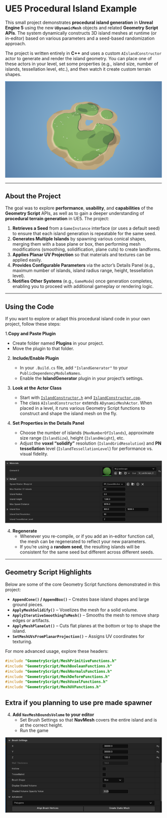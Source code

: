 # UE5 Procedural Island Example

This small project demonstrates **procedural island generation** in **Unreal Engine 5** using the new **`UDynamicMesh`** objects and related **Geometry Script APIs**. The system dynamically constructs 3D island meshes at runtime (or in-editor) based on various parameters and a seed-based randomization approach.

The project is written entirely in **C++** and uses a custom `AIslandConstructor` actor to generate and render the island geometry. You can place one of these actors in your level, set some properties (e.g., island size, number of islands, tessellation level, etc.), and then watch it create custom terrain shapes.

![Screenshot of my project](images/Island1.PNG "My Project Screenshot")

---

## About the Project

The goal was to explore **performance**, **usability**, and **capabilities** of the **Geometry Script** APIs, as well as to gain a deeper understanding of **procedural terrain generation** in UE5. The project:

1. **Retrieves a Seed** from a `GameInstance` interface (or uses a default seed) to ensure that each island generation is repeatable for the same seed.  
2. **Generates Multiple Islands** by spawning various conical shapes, merging them with a base plane or box, then performing mesh modifications (smoothing, solidification, plane cuts) to create landforms.  
3. **Applies Planar UV Projection** so that materials and textures can be applied easily.  
4. **Provides Configurable Parameters** via the actor’s Details Panel (e.g., maximum number of islands, island radius range, height, tessellation level).  
5. **Notifies Other Systems** (e.g., `GameMode`) once generation completes, enabling you to proceed with additional gameplay or rendering logic.

---

## Using the Code

If you want to explore or adapt this procedural island code in your own project, follow these steps:

1.**Copy and Paste Plugin**
   - Create folder named **Plugins** in your project.
   - Move the plugin to that folder.
     
2. **Include/Enable Plugin**
   - In your `.Build.cs` file, add `"IslandGenerator"` to your `PublicDependencyModuleNames`.
   - Enable the **IslandGenerator** plugin in your project’s settings.

2. **Look at the Actor Class**  
   - Start with [`IslandConstructor.h`](IslandGenerator/Source/IslandGenerator/Private/IslandConstructor.h) and [`IslandConstructor.cpp`](IslandGenerator/Source/IslandGenerator/Private/IslandConstructor.cpp).
   - The class `AIslandConstructor` extends `ADynamicMeshActor`. When placed in a level, it runs various Geometry Script functions to construct and shape the island mesh on the fly.

3. **Set Properties in the Details Panel**  
   - Choose the number of islands (`MaxNumberOfIslands`), approximate size range (`IslandSize`), height (`IslandHeight`), etc.
   - Adjust the **voxel “solidify”** resolution (`IslandGridResolution`) and **PN tessellation** level (`IslandTessellationLevel`) for performance vs. visual fidelity.

![DetailsPanel](images/DetailsPanel.PNG "Details Panel")
      
4. **Regenerate**  
   - Whenever you re-compile, or if you add an in-editor function call, the mesh can be regenerated to reflect your new parameters.
   - If you’re using a **random seed**, the resulting islands will be consistent for the same seed but different across different seeds.

---

## Geometry Script Highlights

Below are some of the core Geometry Script functions demonstrated in this project:

- **`AppendCone()` / `AppendBox()`** – Creates base island shapes and large ground pieces.  
- **`ApplyMeshSolidify()`** – Voxelizes the mesh for a solid volume.  
- **`ApplyIterativeSmoothingToMesh()`** – Smooths the mesh to remove sharp edges or artifacts.  
- **`ApplyMeshPlaneCut()`** – Cuts flat planes at the bottom or top to shape the island.  
- **`SetMeshUVsFromPlanarProjection()`** – Assigns UV coordinates for texturing.  

For more advanced usage, explore these headers:

```cpp
#include "GeometryScript/MeshPrimitiveFunctions.h"
#include "GeometryScript/MeshBooleanFunctions.h"
#include "GeometryScript/MeshNormalsFunctions.h"
#include "GeometryScript/MeshDeformFunctions.h"
#include "GeometryScript/MeshVoxelFunctions.h"
#include "GeometryScript/MeshUVFunctions.h"
```
## Extra if you planning to use pre made spawner

4. **Add **`NavMeshBoundsVolume`** to your editor**
   - Set Brush Settings so that **NavMesh** covers the entire island and is at the correct height.
   - Run the game

![BrushSettings](images/BrushSettings.PNG "Brush Settings")
